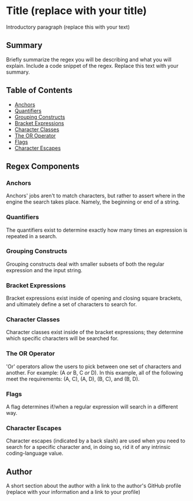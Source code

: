 # Title (replace with your title)

Introductory paragraph (replace this with your text)

## Summary

Briefly summarize the regex you will be describing and what you will explain. Include a code snippet of the regex. Replace this text with your summary.

## Table of Contents

- [Anchors](#anchors)
- [Quantifiers](#quantifiers)
- [Grouping Constructs](#grouping-constructs)
- [Bracket Expressions](#bracket-expressions)
- [Character Classes](#character-classes)
- [The OR Operator](#the-or-operator)
- [Flags](#flags)
- [Character Escapes](#character-escapes)

## Regex Components

### Anchors

Anchors' jobs aren't to match characters, but rather to assert where in the engine the search takes place. Namely, the beginning or end of a string.

### Quantifiers

The quantifiers exist to determine exactly how many times an expression is repeated in a search.

### Grouping Constructs

Grouping constructs deal with smaller subsets of both the regular expression and the input string.

### Bracket Expressions

Bracket expressions exist inside of opening and closing square brackets, and ultimately define a set of characters to search for.

### Character Classes

Character classes exist inside of the bracket expressions; they determine which specific characters will be searched for.

### The OR Operator

'Or' operators allow the users to pick between one set of characters and another. For example: (A *or* B, C *or* D). In this example, all of the following meet the requirements: (A, C), (A, D), (B, C), and (B, D).

### Flags

A flag determines if/when a regular expression will search in a different way.

### Character Escapes

Character escapes (indicated by a back slash) are used when you need to search for a specific character and, in doing so, rid it of any intrinsic coding-language value.

## Author

A short section about the author with a link to the author's GitHub profile (replace with your information and a link to your profile)
